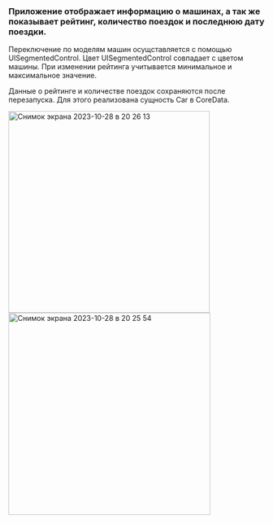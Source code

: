 ### Приложение отображает информацию о машинах, а так же показывает рейтинг, количество поездок и последнюю дату поездки. 
Переключение по моделям машин осущставляется с помощью UISegmentedControl. Цвет UISegmentedControl совпадает с цветом машины.
При изменении рейтинга учитывается минимальное и максимальное значение.    

Данные о рейтинге и количестве поездок сохраняются после перезапуска. Для этого реализована сущность Car в CoreData. 


<img width="396" alt="Снимок экрана 2023-10-28 в 20 26 13" src="https://github.com/AnastasijaShahova/iOS-CoreData/assets/70802206/4f81d412-e07b-44ef-8089-7998af6285f1">
<img width="397" alt="Снимок экрана 2023-10-28 в 20 25 54" src="https://github.com/AnastasijaShahova/iOS-CoreData/assets/70802206/cd1bf056-54e4-405c-a651-b3bf8a5e0d87">
